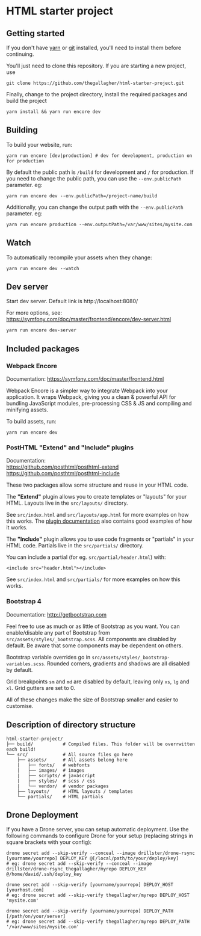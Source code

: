# HTML starter project

## Getting started

If you don't have [yarn](https://yarnpkg.com/en/docs/install) or [git](https://git-scm.com/downloads)
installed, you'll need to install them before continuing.

You'll just need to clone this repository. If you are starting a new project, use

    git clone https://github.com/thegallagher/html-starter-project.git
    
Finally, change to the project directory, install the required packages and build the project

    yarn install && yarn run encore dev
    
## Building

To build your website, run:

    yarn run encore [dev|production] # dev for development, production on for production

By default the public path is `/build` for development and `/` for production.
If you need to change the public path, you can use the `--env.publicPath` parameter. eg:

    yarn run encore dev --env.publicPath=/project-name/build
    
Additionally, you can change the output path with the `--env.publicPath` parameter. eg:

    yarn run encore production --env.outputPath=/var/www/sites/mysite.com
    
## Watch

To automatically recompile your assets when they change:

    yarn run encore dev --watch
    
## Dev server

Start dev server. Default link is http://localhost:8080/

For more options, see: https://symfony.com/doc/master/frontend/encore/dev-server.html

    yarn run encore dev-server

## Included packages

### Webpack Encore

Documentation: https://symfony.com/doc/master/frontend.html

Webpack Encore is a simpler way to integrate Webpack into your application.
It wraps Webpack, giving you a clean & powerful API for bundling JavaScript modules,
pre-processing CSS & JS and compiling and minifying assets.

To build assets, run:

    yarn run encore dev


### PostHTML "Extend" and "Include" plugins

Documentation:  
https://github.com/posthtml/posthtml-extend  
https://github.com/posthtml/posthtml-include

These two packages allow some structure and reuse in your HTML code.

The **"Extend"** plugin allows you to create templates or "layouts" for your HTML.
Layouts live in the `src/layouts/` directory.

See `src/index.html` and `src/layouts/app.html` for more examples on how this works.
The [plugin documentation](https://github.com/posthtml/posthtml-extend) also contains good examples
of how it works.

The **"Include"** plugin allows you to use code fragments or "partials" in your HTML code.
Partials live in the `src/partials/` directory.

You can include a partial (for eg. `src/partial/header.html`) with:

    <include src="header.html"></include>

See `src/index.html` and `src/partials/` for more examples on how this works.

### Bootstrap 4
Documentation: http://getbootstrap.com

Feel free to use as much or as little of Bootstrap as you want.
You can enable/disable any part of Bootstrap from `src/assets/styles/_bootstrap.scss`.
All components are disabled by default. Be aware that some components may be dependent on others.

Bootstrap variable overrides go in `src/assets/styles/_bootstrap-variables.scss`.
Rounded corners, gradients and shadows are all disabled by default.

Grid breakpoints `sm` and `md` are disabled by default, leaving only `xs`, `lg` and `xl`.
Grid gutters are set to 0.

All of these changes make the size of Bootstrap smaller and easier to customise.

## Description of directory structure

    html-starter-project/
    ├── build/           # Compiled files. This folder will be overrwitten each build!
    └── src/             # All source files go here
        ├── assets/      # All assets belong here
        |   ├── fonts/   # webfonts
        |   ├── images/  # images
        |   ├── scripts/ # javascript
        |   ├── styles/  # scss / css
        |   └── vendor/  # vendor packages
        ├── layouts/     # HTML layouts / templates
        └── partials/    # HTML partials

## Drone Deployment
If you have a Drone server, you can setup automatic deployment. Use the following commands to
configure Drone for your setup (replacing strings in square brackets with your config):

    drone secret add --skip-verify --conceal --image drillster/drone-rsync [yourname/yourrepo] DEPLOY_KEY @[/local/path/to/your/deploy/key]
    # eg: drone secret add --skip-verify --conceal --image drillster/drone-rsync thegallagher/myrepo DEPLOY_KEY @/home/david/.ssh/deploy_key
    
    drone secret add --skip-verify [yourname/yourrepo] DEPLOY_HOST [yourhost.com]
    # eg: drone secret add --skip-verify thegallagher/myrepo DEPLOY_HOST 'mysite.com'
    
    drone secret add --skip-verify [yourname/yourrepo] DEPLOY_PATH [/path/on/your/server]
    # eg: drone secret add --skip-verify thegallagher/myrepo DEPLOY_PATH '/var/www/sites/mysite.com'